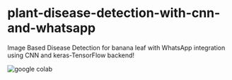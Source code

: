# plant-disease-detection-with-cnn-and-whatsapp
Image Based Disease Detection for banana leaf with WhatsApp integration using CNN and keras-TensorFlow backend! 

![google colab](https://colab.research.google.com/img/colab_favicon_256px.png)
